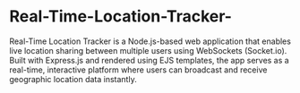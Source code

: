 # Real-Time-Location-Tracker-
Real-Time Location Tracker is a Node.js-based web application that enables live location sharing between multiple users using WebSockets (Socket.io). Built with Express.js and rendered using EJS templates, the app serves as a real-time, interactive platform where users can broadcast and receive geographic location data instantly.
